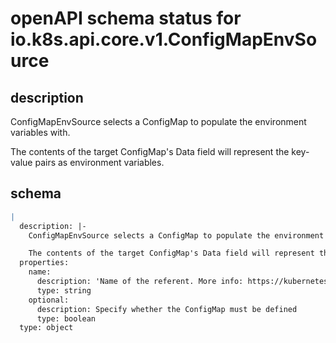 # openAPI schema status for io.k8s.api.core.v1.ConfigMapEnvSource

## description

ConfigMapEnvSource selects a ConfigMap to populate the environment variables with.

The contents of the target ConfigMap's Data field will represent the key-value pairs as environment variables.

## schema

```yaml
|
  description: |-
    ConfigMapEnvSource selects a ConfigMap to populate the environment variables with.

    The contents of the target ConfigMap's Data field will represent the key-value pairs as environment variables.
  properties:
    name:
      description: 'Name of the referent. More info: https://kubernetes.io/docs/concepts/overview/working-with-objects/names/#names'
      type: string
    optional:
      description: Specify whether the ConfigMap must be defined
      type: boolean
  type: object

```
